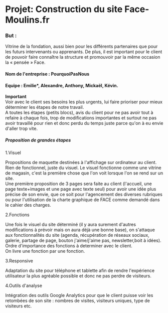 # Projet: Construction du site Face-Moulins.fr

### But : 
Vitrine de la fondation, aussi bien pour les différents partenaires que pour les futurs intervenants ou apprenants.
De plus, il est important pour le client de pouvoir faire connaître la structure et promouvoir par la même occasion la « pensée » Face. 

#### Nom de l'entreprise : PourquoiPasNous

#### Equipe :  Emilie*, Alexandre, Anthony, Mickaël, Kévin.

**Important**  
Voir avec le client ses besoins les plus urgents, lui faire prioriser pour mieux déterminer les étapes de notre travail.  
A toutes les étapes (petits blocs), avis du client pour ne pas avoir tout à refaire à chaque fois, trop de modifications importantes et surtout ne pas avoir travaillé pour rien et donc perdu du temps juste parce qu'on à eu envie d'aller trop vite.  

##### Proposition de grandes étapes  

1.Visuel  

Propositions de maquette destinées à l'affichage sur ordinateur au client.
Rien de fonctionnel, juste du visuel.
Le visuel fonctionne comme une vitrine de magasin, c'est la première chose que l'on voit lorsque l'on se rend sur un site.  
Une première proposition de 3 pages sera faite au client (l'accueil, une page texte+images et une page avec texte seul) pour avoir une idée plus précise de son envie, que ce soit pour l'agencement des diverses rubriques ou pour l'utilisation de la charte graphique de FACE comme demandé dans le cahier des charges.

2.Fonctions

Une fois le visuel du site déterminé (il y aura surement d'autres modifications à prévoir mais on aura déjà une bonne base), on s'attaque aux fonctionnalités du site (agenda, récupération de réseaux sociaux, galerie, partage de page, bouton j'aime/j'aime pas, newsletter,boit à idées).  
Ordre d'importance des fonctions à determiner avec le client.  
On livre une fonction par une fonction.

3.Responsive

Adaptation du site pour téléphone et tablette afin de rendre l'expérience utilisateur la plus agréable possible et donc ne pas perdre de visiteurs.

4.Outils d'analyse

Intégration des outils Google Analytics pour que le client puisse voir les retombées de son site : nombres de visites, visiteurs uniques, type de visiteurs etc.

  

 



